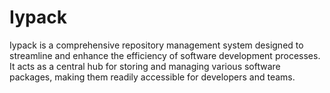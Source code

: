 # Iypack
Iypack is a comprehensive repository management system designed to streamline and enhance the efficiency of software development processes. It acts as a central hub for storing and managing various software packages, making them readily accessible for developers and teams.
